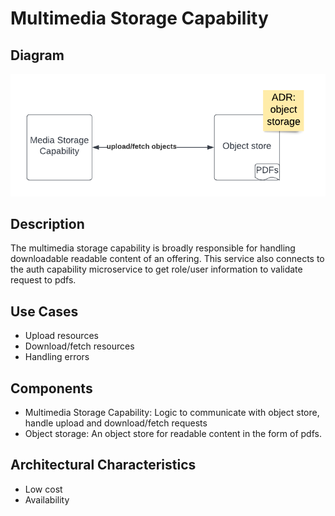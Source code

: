 # Multimedia Storage Capability

## Diagram
![MultimediaStorageCapability](../../assets/MultimediaStorageCapability.png)

## Description
The multimedia storage capability is broadly responsible for handling downloadable readable content of an offering. This service also connects to the auth capability microservice to get role/user information to validate request to pdfs.

## Use Cases
* Upload resources
* Download/fetch resources
* Handling errors

## Components
* Multimedia Storage Capability: Logic to communicate with object store, handle upload and download/fetch requests
* Object storage: An object store for readable content in the form of pdfs.



## Architectural Characteristics
* Low cost
* Availability

